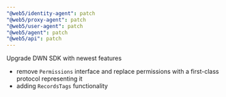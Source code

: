 ```yaml
---
"@web5/identity-agent": patch
"@web5/proxy-agent": patch
"@web5/user-agent": patch
"@web5/agent": patch
"@web5/api": patch
---
```


Upgrade DWN SDK with newest features

- remove `Permissions` interface and replace permissions with a first-class protocol representing it
- adding `RecordsTags` functionality
